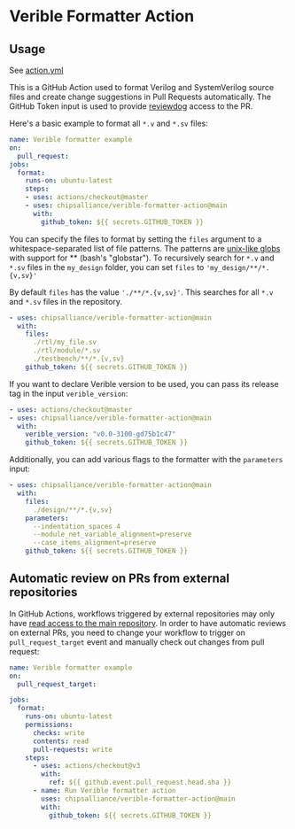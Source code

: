 Verible Formatter Action
========================

Usage
-----

See [action.yml](action.yml)

This is a GitHub Action used to format Verilog and SystemVerilog source files
and create change suggestions in Pull Requests automatically.
The GitHub Token input is used to provide
[reviewdog](https://github.com/reviewdog/reviewdog)
access to the PR.

Here's a basic example to format all ``*.v`` and ``*.sv`` files:

```yaml
name: Verible formatter example
on:
  pull_request:
jobs:
  format:
    runs-on: ubuntu-latest
    steps:
    - uses: actions/checkout@master
    - uses: chipsalliance/verible-formatter-action@main
      with:
        github_token: ${{ secrets.GITHUB_TOKEN }}
```

You can specify the files to format by setting the ``files`` argument to a whitespace-separated list of file patterns.
The patterns are [unix-like globs](https://en.wikipedia.org/wiki/Glob_(programming)#Unix-like) with support for ** (bash's "globstar").
To recursively search for ``*.v`` and ``*.sv`` files in the `my_design` folder, you can set `files` to ``'my_design/**/*.{v,sv}'``

By default ``files`` has the value ``'./**/*.{v,sv}'``. This searches for all ``*.v`` and ``*.sv`` files in the repository.

```yaml
- uses: chipsalliance/verible-formatter-action@main
  with:
    files:
      ./rtl/my_file.sv
      ./rtl/module/*.sv
      ./testbench/**/*.{v,sv}
    github_token: ${{ secrets.GITHUB_TOKEN }}
```

If you want to declare Verible version to be used,
you can pass its release tag in the input ``verible_version``:

```yaml
- uses: actions/checkout@master
- uses: chipsalliance/verible-formatter-action@main
  with:
    verible_version: "v0.0-3100-gd75b1c47"
    github_token: ${{ secrets.GITHUB_TOKEN }}
```

Additionally, you can add various flags to the formatter with the ``parameters`` input:

```yaml
- uses: chipsalliance/verible-formatter-action@main
  with:
    files:
      ./design/**/*.{v,sv}
    parameters:
      --indentation_spaces 4
      --module_net_variable_alignment=preserve
      --case_items_alignment=preserve
    github_token: ${{ secrets.GITHUB_TOKEN }}
```

Automatic review on PRs from external repositories
--------------------------------------------------

In GitHub Actions, workflows triggered by external repositories may only have
[read access to the main repository](https://docs.github.com/en/actions/reference/authentication-in-a-workflow#permissions-for-the-github_token).
In order to have automatic reviews on external PRs, you need to change your workflow to trigger
on ``pull_request_target`` event and manually check out changes from pull request:

```yaml
name: Verible formatter example
on:
  pull_request_target:

jobs:
  format:
    runs-on: ubuntu-latest
    permissions:
      checks: write
      contents: read
      pull-requests: write
    steps:
      - uses: actions/checkout@v3
        with:
          ref: ${{ github.event.pull_request.head.sha }}
      - name: Run Verible formatter action
        uses: chipsalliance/verible-formatter-action@main
        with:
          github_token: ${{ secrets.GITHUB_TOKEN }}
```
